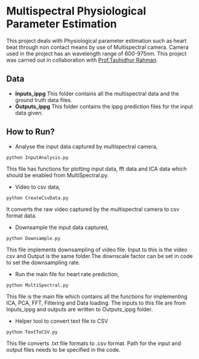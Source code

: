 # Multispectral Physiological Parameter Estimation
This project deals with Physiological parameter estimation such as heart beat through non contact means by use of Multispectral camera. Camera used in the project has an wavelength range of 600-975nm. This project was carried out in collaboration with [Prof.Tauhidhur Rahman](https://www.cics.umass.edu/people/rahman-tauhidur). 

## **Data**
- **Inputs_ippg**
This folder contains all the multispectral data and the ground truth data files.
- **Outputs_ippg**
This folder contains the ippg prediction files for the input data given. 

## **How to Run?**

- Analyse the input data captured by multispectral camera,
```
python InputAnalysis.py
```
This file has functions for plotting input data, fft data and ICA data which should be enabled from MultiSpectral.py. 

- Video to csv data,
```
python CreateCsvData.py
```
It converts the raw video captured by the multispectral camera to csv format data.

- Downsample the input data captured,
```
python Downsample.py
```
This file implements downsampling of video file. Input to this is the video csv and Output is the same folder.The downscale factor can be set in code to set the downsampling rate.

-  Run the main file for heart rate prediction,
```
python MultiSpectral.py 
```
This file is the main file which contains all the functions for implementing ICA, PCA, FFT, Filtering and Data loading. The inputs to this file are from Inputs_ippg and outputs are written to Outputs_ippg folder.

    
- Helper tool to convert text file to CSV
```
python TextToCSV.py
```
This file converts .txt file formats to .csv format. Path for the input and output files needs to be specified in the code.








